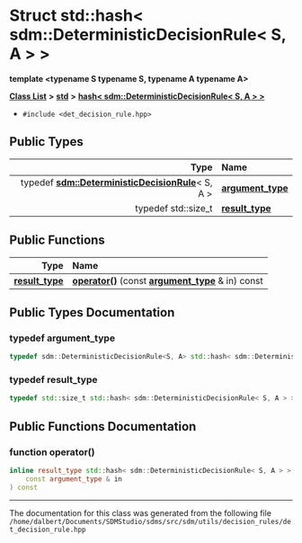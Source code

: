 
<NavBar active_item_id="2"/>

# Struct std::hash&lt; sdm::DeterministicDecisionRule&lt; S, A &gt; &gt;

**template &lt;typename S typename S, typename A typename A&gt;**


[**Class List**](annotated.md) **>** [**std**](namespacestd.md) **>** [**hash&lt; sdm::DeterministicDecisionRule&lt; S, A &gt; &gt;**](structstd_1_1hash_3_01sdm_1_1DeterministicDecisionRule_3_01S_00_01A_01_4_01_4.md)





* `#include <det_decision_rule.hpp>`











## Public Types

| Type | Name |
| ---: | :--- |
| typedef [**sdm::DeterministicDecisionRule**](classsdm_1_1DeterministicDecisionRule.md)&lt; S, A &gt; | [**argument\_type**](structstd_1_1hash_3_01sdm_1_1DeterministicDecisionRule_3_01S_00_01A_01_4_01_4.md#typedef-argument-type)  <br> |
| typedef std::size\_t | [**result\_type**](structstd_1_1hash_3_01sdm_1_1DeterministicDecisionRule_3_01S_00_01A_01_4_01_4.md#typedef-result-type)  <br> |




## Public Functions

| Type | Name |
| ---: | :--- |
|  [**result\_type**](structstd_1_1hash_3_01sdm_1_1DeterministicDecisionRule_3_01S_00_01A_01_4_01_4.md#typedef-result-type) | [**operator()**](structstd_1_1hash_3_01sdm_1_1DeterministicDecisionRule_3_01S_00_01A_01_4_01_4.md#function-operator()) (const [**argument\_type**](structstd_1_1hash_3_01sdm_1_1DeterministicDecisionRule_3_01S_00_01A_01_4_01_4.md#typedef-argument-type) & in) const<br> |








## Public Types Documentation


### typedef argument\_type 


```cpp
typedef sdm::DeterministicDecisionRule<S, A> std::hash< sdm::DeterministicDecisionRule< S, A > >::argument_type;
```



### typedef result\_type 


```cpp
typedef std::size_t std::hash< sdm::DeterministicDecisionRule< S, A > >::result_type;
```


## Public Functions Documentation


### function operator() 


```cpp
inline result_type std::hash< sdm::DeterministicDecisionRule< S, A > >::operator() (
    const argument_type & in
) const
```



------------------------------
The documentation for this class was generated from the following file `/home/dalbert/Documents/SDMStudio/sdms/src/sdm/utils/decision_rules/det_decision_rule.hpp`